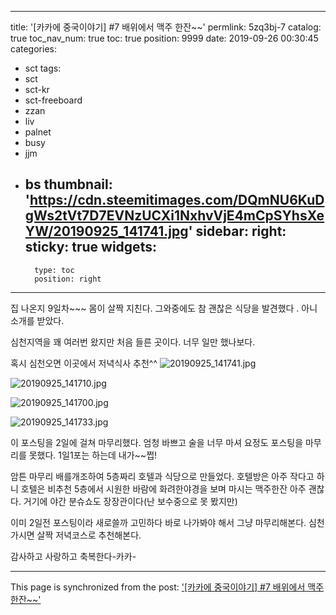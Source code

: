 
---
title: '[카카에 중국이야기]  #7 배위에서 맥주 한잔~~'
permlink: 5zq3bj-7
catalog: true
toc_nav_num: true
toc: true
position: 9999
date: 2019-09-26 00:30:45
categories:
- sct
tags:
- sct
- sct-kr
- sct-freeboard
- zzan
- liv
- palnet
- busy
- jjm
- bs
thumbnail: 'https://cdn.steemitimages.com/DQmNU6KuDgWs2tVt7D7EVNzUCXi1NxhvVjE4mCpSYhsXeYW/20190925_141741.jpg'
sidebar:
    right:
        sticky: true
widgets:
    -
        type: toc
        position: right
---


집 나온지 9일차~~~
몸이 살짝 지친다. 그와중에도 참 괜찮은 식당을
발견했다 . 아니 소개를 받았다.

심천지역을 꽤 여러번 왔지만 처음 들른 곳이다.
너무 일만 했나보다.

혹시 심천오면 이곳에서 저녁식사 추천^^
![20190925_141741.jpg](https://cdn.steemitimages.com/DQmNU6KuDgWs2tVt7D7EVNzUCXi1NxhvVjE4mCpSYhsXeYW/20190925_141741.jpg)

![20190925_141710.jpg](https://cdn.steemitimages.com/DQmamfysR3RK9zBz6XHh3uVLKsXAJn7Rn6K9yvHnzpT5817/20190925_141710.jpg)

![20190925_141700.jpg](https://cdn.steemitimages.com/DQmdZtevBedjiqYXbrk8ehgV7A3adbkdV8UnTsWJy1jeemo/20190925_141700.jpg)

![20190925_141733.jpg](https://cdn.steemitimages.com/DQmSCfVxhWBB81ipubwUWsBfvNDMsRiDFg91RRiHCwskcWr/20190925_141733.jpg)


이 포스팅을 2일에 걸쳐 마무리했다.
엄청 바쁘고 술을 너무 마셔 요정도 포스팅을 마무리를
못했다. 1일1포는 하는데 내가~~쩝!

암튼 마무리
배를개조하여 5층짜리 호텔과 식당으로 만들었다.
호텔방은 아주 작다고 하니 호텔은 비추천
5층에서 시원한 바람에 화려한야경을 보며 
마시는 맥주한잔 아주 괜찮다. 거기에 야간 분슈쇼도
장장관이다(난 보수중으로 못 봤지만)

이미 2일전 포스팅이라 새로쓸까 고민하다
바로 나가봐야 해서 그냥 마무리해본다.
심천가시면 살짝 저녁코스로 추천해본다.

감사하고 사랑하고 축복한다-카카-

- - -

This page is synchronized from the post: ['[카카에 중국이야기]  #7 배위에서 맥주 한잔~~'](https://steemit.com/@kibumh/5zq3bj-7)
